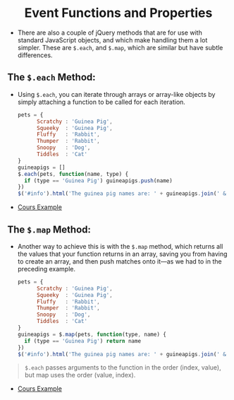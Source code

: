 # <center>Event Functions and Properties</center>

* There are also a couple of jQuery methods that are for use with standard JavaScript objects, and which make handling them a lot  simpler. These are `$.each`, and `$.map`, which are similar but have subtle differences.

## The `$.each` Method: 

* Using `$.each`, you can iterate through arrays or array-like objects by simply attaching a function to be called for each iteration. 

  ```javascript
  pets = {
        Scratchy : 'Guinea Pig',
        Squeeky  : 'Guinea Pig',
        Fluffy   : 'Rabbit',
        Thumper  : 'Rabbit',
        Snoopy   : 'Dog',
        Tiddles  : 'Cat'
  }
  guineapigs = []
  $.each(pets, function(name, type) {
    if (type == 'Guinea Pig') guineapigs.push(name)
  })
  $('#info').html('The guinea pig names are: ' + guineapigs.join(' & '))
  ```

* [Cours Example](./html/7.1-eachMethod.html)

## The `$.map` Method:

* Another way to achieve this is with the `$.map` method, which returns all the values that your function returns in an array, saving you from having to create an array, and then push matches onto it—as we had to in the preceding example.
    
  ```javascript
  pets = {
        Scratchy : 'Guinea Pig',
        Squeeky  : 'Guinea Pig',
        Fluffy   : 'Rabbit',
        Thumper  : 'Rabbit',
        Snoopy   : 'Dog',
        Tiddles  : 'Cat'
  }
  guineapigs = $.map(pets, function(type, name) {
    if (type == 'Guinea Pig') return name
  })
  $('#info').html('The guinea pig names are: ' + guineapigs.join(' & '))
  ```

> `$.each` passes arguments to the function in the order (index, value), but map uses the order (value, index).

* [Cours Example](./html/7.2-mapMethod.html)
